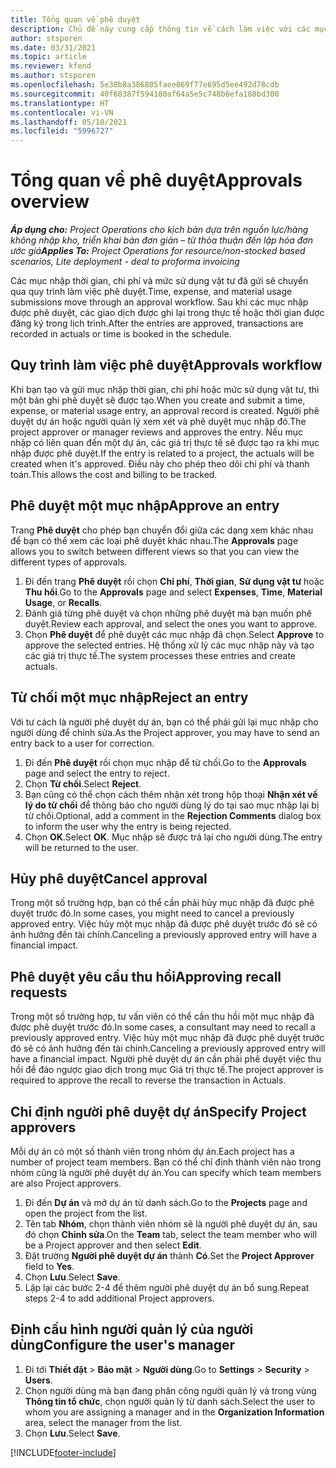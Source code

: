 ```yaml
---
title: Tổng quan về phê duyệt
description: Chủ đề này cung cấp thông tin về cách làm việc với các mục phê duyệt trong Project Operations.
author: stsporen
ms.date: 03/31/2021
ms.topic: article
ms.reviewer: kfend
ms.author: stsporen
ms.openlocfilehash: 5e30b8a386805faee869f77e695d5ee492d78cdb
ms.sourcegitcommit: 40f68387f594180af64a5e5c748b6efa188bd300
ms.translationtype: HT
ms.contentlocale: vi-VN
ms.lasthandoff: 05/10/2021
ms.locfileid: "5996727"
---
```

# <a name="approvals-overview"></a><span data-ttu-id="16194-103">Tổng quan về phê duyệt</span><span class="sxs-lookup"><span data-stu-id="16194-103">Approvals overview</span></span>

<span data-ttu-id="16194-104">_**Áp dụng cho:** Project Operations cho kịch bản dựa trên nguồn lực/hàng không nhập kho, triển khai bản đơn giản – từ thỏa thuận đến lập hóa đơn ước giá_</span><span class="sxs-lookup"><span data-stu-id="16194-104">_**Applies To:** Project Operations for resource/non-stocked based scenarios, Lite deployment - deal to proforma invoicing_</span></span>

<span data-ttu-id="16194-105">Các mục nhập thời gian, chi phí và mức sử dụng vật tư đã gửi sẽ chuyển qua quy trình làm việc phê duyệt.</span><span class="sxs-lookup"><span data-stu-id="16194-105">Time, expense, and material usage submissions move through an approval workflow.</span></span> <span data-ttu-id="16194-106">Sau khi các mục nhập được phê duyệt, các giao dịch được ghi lại trong thực tế hoặc thời gian được đăng ký trong lịch trình.</span><span class="sxs-lookup"><span data-stu-id="16194-106">After the entries are approved, transactions are recorded in actuals or time is booked in the schedule.</span></span>

## <a name="approvals-workflow"></a><span data-ttu-id="16194-107">Quy trình làm việc phê duyệt</span><span class="sxs-lookup"><span data-stu-id="16194-107">Approvals workflow</span></span>
<span data-ttu-id="16194-108">Khi bạn tạo và gửi mục nhập thời gian, chi phí hoặc mức sử dụng vật tư, thì một bản ghi phê duyệt sẽ được tạo.</span><span class="sxs-lookup"><span data-stu-id="16194-108">When you create and submit a time, expense, or material usage entry, an approval record is created.</span></span> <span data-ttu-id="16194-109">Người phê duyệt dự án hoặc người quản lý xem xét và phê duyệt mục nhập đó.</span><span class="sxs-lookup"><span data-stu-id="16194-109">The project approver or manager reviews and approves the entry.</span></span> <span data-ttu-id="16194-110">Nếu mục nhập có liên quan đến một dự án, các giá trị thực tế sẽ được tạo ra khi mục nhập được phê duyệt.</span><span class="sxs-lookup"><span data-stu-id="16194-110">If the entry is related to a project, the actuals will be created when it's approved.</span></span> <span data-ttu-id="16194-111">Điều này cho phép theo dõi chi phí và thanh toán.</span><span class="sxs-lookup"><span data-stu-id="16194-111">This allows the cost and billing to be tracked.</span></span>

## <a name="approve-an-entry"></a><span data-ttu-id="16194-112">Phê duyệt một mục nhập</span><span class="sxs-lookup"><span data-stu-id="16194-112">Approve an entry</span></span>
<span data-ttu-id="16194-113">Trang **Phê duyệt** cho phép bạn chuyển đổi giữa các dạng xem khác nhau để bạn có thể xem các loại phê duyệt khác nhau.</span><span class="sxs-lookup"><span data-stu-id="16194-113">The **Approvals** page allows you to switch between different views so that you can view the different types of approvals.</span></span>
  
1. <span data-ttu-id="16194-114">Đi đến trang **Phê duyệt** rồi chọn **Chi phí**, **Thời gian**, **Sử dụng vật tư** hoặc **Thu hồi**.</span><span class="sxs-lookup"><span data-stu-id="16194-114">Go to the **Approvals** page and select **Expenses**, **Time**, **Material Usage**, or **Recalls**.</span></span>
2. <span data-ttu-id="16194-115">Đánh giá từng phê duyệt và chọn những phê duyệt mà bạn muốn phê duyệt.</span><span class="sxs-lookup"><span data-stu-id="16194-115">Review each approval, and select the ones you want to approve.</span></span>
3. <span data-ttu-id="16194-116">Chọn **Phê duyệt** để phê duyệt các mục nhập đã chọn.</span><span class="sxs-lookup"><span data-stu-id="16194-116">Select **Approve** to approve the selected entries.</span></span>
<span data-ttu-id="16194-117">Hệ thống xử lý các mục nhập này và tạo các giá trị thực tế.</span><span class="sxs-lookup"><span data-stu-id="16194-117">The system processes these entries and create actuals.</span></span>

## <a name="reject-an-entry"></a><span data-ttu-id="16194-118">Từ chối một mục nhập</span><span class="sxs-lookup"><span data-stu-id="16194-118">Reject an entry</span></span>
<span data-ttu-id="16194-119">Với tư cách là người phê duyệt dự án, bạn có thể phải gửi lại mục nhập cho người dùng để chỉnh sửa.</span><span class="sxs-lookup"><span data-stu-id="16194-119">As the Project approver, you may have to send an entry back to a user for correction.</span></span>
  
1. <span data-ttu-id="16194-120">Đi đến **Phê duyệt** rồi chọn mục nhập để từ chối.</span><span class="sxs-lookup"><span data-stu-id="16194-120">Go to the **Approvals** page and select the entry to reject.</span></span> 
2. <span data-ttu-id="16194-121">Chọn **Từ chối**.</span><span class="sxs-lookup"><span data-stu-id="16194-121">Select **Reject**.</span></span>
3. <span data-ttu-id="16194-122">Bạn cũng có thể chọn cách thêm nhận xét trong hộp thoại **Nhận xét về lý do từ chối** để thông báo cho người dùng lý do tại sao mục nhập lại bị từ chối.</span><span class="sxs-lookup"><span data-stu-id="16194-122">Optional, add a comment in the **Rejection Comments** dialog box to inform the user why the entry is being rejected.</span></span>
4. <span data-ttu-id="16194-123">Chọn **OK**.</span><span class="sxs-lookup"><span data-stu-id="16194-123">Select **OK**.</span></span> <span data-ttu-id="16194-124">Mục nhập sẽ được trả lại cho người dùng.</span><span class="sxs-lookup"><span data-stu-id="16194-124">The entry will be returned to the user.</span></span>
  
## <a name="cancel-approval"></a><span data-ttu-id="16194-125">Hủy phê duyệt</span><span class="sxs-lookup"><span data-stu-id="16194-125">Cancel approval</span></span>
<span data-ttu-id="16194-126">Trong một số trường hợp, bạn có thể cần phải hủy mục nhập đã được phê duyệt trước đó.</span><span class="sxs-lookup"><span data-stu-id="16194-126">In some cases, you might need to cancel a previously approved entry.</span></span> <span data-ttu-id="16194-127">Việc hủy một mục nhập đã được phê duyệt trước đó sẽ có ảnh hưởng đến tài chính.</span><span class="sxs-lookup"><span data-stu-id="16194-127">Canceling a previously approved entry will have a financial impact.</span></span> 

## <a name="approving-recall-requests"></a><span data-ttu-id="16194-128">Phê duyệt yêu cầu thu hồi</span><span class="sxs-lookup"><span data-stu-id="16194-128">Approving recall requests</span></span>
<span data-ttu-id="16194-129">Trong một số trường hợp, tư vấn viên có thể cần thu hồi một mục nhập đã được phê duyệt trước đó.</span><span class="sxs-lookup"><span data-stu-id="16194-129">In some cases, a consultant may need to recall a previously approved entry.</span></span> <span data-ttu-id="16194-130">Việc hủy một mục nhập đã được phê duyệt trước đó sẽ có ảnh hưởng đến tài chính.</span><span class="sxs-lookup"><span data-stu-id="16194-130">Canceling a previously approved entry will have a financial impact.</span></span> <span data-ttu-id="16194-131">Người phê duyệt dự án cần phải phê duyệt việc thu hồi để đảo ngược giao dịch trong mục Giá trị thực tế.</span><span class="sxs-lookup"><span data-stu-id="16194-131">The project approver is required to approve the recall to reverse the transaction in Actuals.</span></span>

## <a name="specify-project-approvers"></a><span data-ttu-id="16194-132">Chỉ định người phê duyệt dự án</span><span class="sxs-lookup"><span data-stu-id="16194-132">Specify Project approvers</span></span>
<span data-ttu-id="16194-133">Mỗi dự án có một số thành viên trong nhóm dự án.</span><span class="sxs-lookup"><span data-stu-id="16194-133">Each project has a number of project team members.</span></span> <span data-ttu-id="16194-134">Bạn có thể chỉ định thành viên nào trong nhóm cũng là người phê duyệt dự án.</span><span class="sxs-lookup"><span data-stu-id="16194-134">You can specify which team members are also Project approvers.</span></span>

1. <span data-ttu-id="16194-135">Đi đến **Dự án** và mở dự án từ danh sách.</span><span class="sxs-lookup"><span data-stu-id="16194-135">Go to the **Projects** page and open the project from the list.</span></span>
2. <span data-ttu-id="16194-136">Tên tab **Nhóm**, chọn thành viên nhóm sẽ là người phê duyệt dự án, sau đó chọn **Chỉnh sửa**.</span><span class="sxs-lookup"><span data-stu-id="16194-136">On the **Team** tab, select the team member who will be a Project approver and then select **Edit**.</span></span>
3. <span data-ttu-id="16194-137">Đặt trường **Người phê duyệt dự án** thành **Có**.</span><span class="sxs-lookup"><span data-stu-id="16194-137">Set the **Project Approver** field to **Yes**.</span></span>
4. <span data-ttu-id="16194-138">Chọn **Lưu**.</span><span class="sxs-lookup"><span data-stu-id="16194-138">Select **Save**.</span></span>
5. <span data-ttu-id="16194-139">Lặp lại các bước 2-4 để thêm người phê duyệt dự án bổ sung.</span><span class="sxs-lookup"><span data-stu-id="16194-139">Repeat steps 2-4 to add additional Project approvers.</span></span>

## <a name="configure-the-users-manager"></a><span data-ttu-id="16194-140">Định cấu hình người quản lý của người dùng</span><span class="sxs-lookup"><span data-stu-id="16194-140">Configure the user's manager</span></span>

1. <span data-ttu-id="16194-141">Đi tới **Thiết đặt** > **Bảo mật** > **Người dùng**.</span><span class="sxs-lookup"><span data-stu-id="16194-141">Go to **Settings** > **Security** > **Users**.</span></span>
2. <span data-ttu-id="16194-142">Chọn người dùng mà bạn đang phân công người quản lý và trong vùng **Thông tin tổ chức**, chọn người quản lý từ danh sách.</span><span class="sxs-lookup"><span data-stu-id="16194-142">Select the user to whom you are assigning a manager and in the **Organization Information** area, select the manager from the list.</span></span> 
3. <span data-ttu-id="16194-143">Chọn **Lưu**.</span><span class="sxs-lookup"><span data-stu-id="16194-143">Select **Save**.</span></span>




[!INCLUDE[footer-include](../includes/footer-banner.md)]
